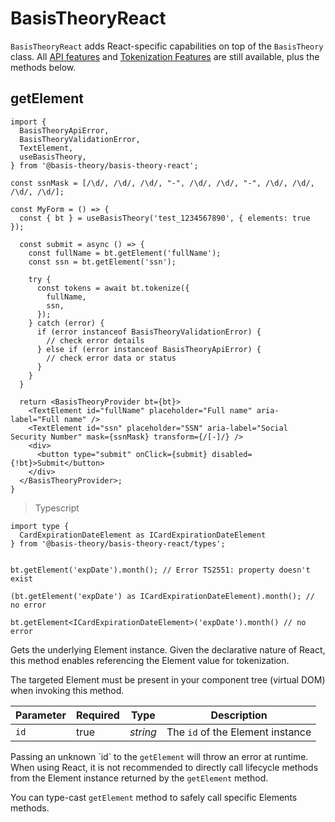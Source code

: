 # BasisTheoryReact

`BasisTheoryReact` adds React-specific capabilities on top of the `BasisTheory` class. All [API features](/api-reference) and [Tokenization Features](#tokenization) are still available, plus the methods below.

## getElement

```tsx
import { 
  BasisTheoryApiError,
  BasisTheoryValidationError,
  TextElement, 
  useBasisTheory, 
} from '@basis-theory/basis-theory-react';

const ssnMask = [/\d/, /\d/, /\d/, "-", /\d/, /\d/, "-", /\d/, /\d/, /\d/, /\d/];

const MyForm = () => {
  const { bt } = useBasisTheory('test_1234567890', { elements: true });

  const submit = async () => {
    const fullName = bt.getElement('fullName');
    const ssn = bt.getElement('ssn');

    try {
      const tokens = await bt.tokenize({
        fullName,
        ssn,
      });
    } catch (error) {
      if (error instanceof BasisTheoryValidationError) {
        // check error details
      } else if (error instanceof BasisTheoryApiError) {
        // check error data or status
      }
    }
  }

  return <BasisTheoryProvider bt={bt}>
    <TextElement id="fullName" placeholder="Full name" aria-label="Full name" />
    <TextElement id="ssn" placeholder="SSN" aria-label="Social Security Number" mask={ssnMask} transform={/[-]/} />
    <div>
      <button type="submit" onClick={submit} disabled={!bt}>Submit</button>
    </div>
  </BasisTheoryProvider>;
}
```

> Typescript

```tsx
import type { 
  CardExpirationDateElement as ICardExpirationDateElement 
} from '@basis-theory/basis-theory-react/types';


bt.getElement('expDate').month(); // Error TS2551: property doesn't exist 

(bt.getElement('expDate') as ICardExpirationDateElement).month(); // no error

bt.getElement<ICardExpirationDateElement>('expDate').month() // no error
```

Gets the underlying Element instance. Given the declarative nature of React, this method enables referencing the Element value for tokenization.

The targeted Element must be present in your component tree (virtual DOM) when invoking this method.

| Parameter | Required | Type     | Description                      |
|-----------|----------|----------|----------------------------------|
| `id`      | true     | *string* | The `id` of the Element instance |

<aside class="warning">
  <span>Passing an unknown `id` to the <code>getElement</code> will throw an error at runtime.</span>
</aside>

<aside class="warning">
  <span>When using React, it is not recommended to directly call lifecycle methods from the Element instance returned by the <code>getElement</code> method.</span>
</aside>

You can type-cast `getElement` method to safely call specific Elements methods.
